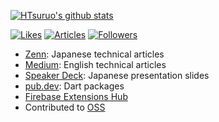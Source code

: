 [![HTsuruo's github stats](https://github-readme-stats.vercel.app/api?username=HTsuruo&count_private=true&show_icons=true&title_color=FFF&text_color=FFF&icon_color=FFF&bg_color=50,005bea,00c6fb&hide_border=true)](https://github.com/anuraghazra/github-readme-stats)

[![Likes](https://badgen.org/img/zenn/tsuruo/likes?style=for-the-badge)](https://zenn.dev/tsuruo)
[![Articles](https://badgen.org/img/zenn/tsuruo/articles?style=for-the-badge)](https://zenn.dev/tsuruo)
[![Followers](https://badgen.org/img/zenn/tsuruo/followers?style=for-the-badge)](https://zenn.dev/tsuruo)

- [Zenn](https://zenn.dev/tsuruo): Japanese technical articles
- [Medium](https://medium.com/@htsuruo): English technical articles
- [Speaker Deck](https://speakerdeck.com/htsuruo): Japanese presentation slides
- [pub.dev](https://pub.dev/publishers/htsuruo.com/packages): Dart packages
- [Firebase Extensions Hub](https://extensions.dev/extensions?provider=htsuruo)
- Contributed to [OSS](https://github.com/issues?q=archived%3Afalse+is%3Apublic+involves%3AHTsuruo+involves%3Atsuruobiz+sort%3Aupdated-desc+-user%3AHTsuruo+-user%3Atsuruobiz+-user%3Ateam-tsuruo+)
